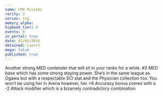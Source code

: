```yaml
---
name: CMO Pulaski
rarity: 3
series: tng
memory_alpha:
bigbook_tier: 4
events: 0
in_portal: true
date: 01/01/2016
obtained: Launch
mega: false
published: true
---
```


Another strong MED contender that will sit in your ranks for a while. #3 MED base which has some strong staying power. She’s in the same league as Ogawa but with a respectable SCI stat and the Physician collection too. You won’t be using her in Arena however, her +6 Accuracy bonus comes with a -2 Attack modifier which is a bizarrely contradictory combination.
